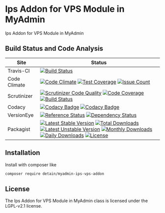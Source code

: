 # Ips Addon for VPS Module in MyAdmin

Ips Addon for VPS Module in MyAdmin

## Build Status and Code Analysis

Site          | Status
--------------|---------------------------
Travis-CI     | [![Build Status](https://travis-ci.org/detain/myadmin-ips-vps-addon.svg?branch=master)](https://travis-ci.org/detain/myadmin-ips-vps-addon)
Code Climate  | [![Code Climate](https://codeclimate.com/github/detain/myadmin-ips-vps-addon/badges/gpa.svg)](https://codeclimate.com/github/detain/myadmin-ips-vps-addon) [![Test Coverage](https://codeclimate.com/github/detain/myadmin-ips-vps-addon/badges/coverage.svg)](https://codeclimate.com/github/detain/myadmin-ips-vps-addon/coverage) [![Issue Count](https://codeclimate.com/github/detain/myadmin-ips-vps-addon/badges/issue_count.svg)](https://codeclimate.com/github/detain/myadmin-ips-vps-addon)
Scrutinizer   | [![Scrutinizer Code Quality](https://scrutinizer-ci.com/g/myadmin-plugins/myadmin-ips-vps-addon/badges/quality-score.png?b=master)](https://scrutinizer-ci.com/g/myadmin-plugins/myadmin-ips-vps-addon/?branch=master) [![Code Coverage](https://scrutinizer-ci.com/g/myadmin-plugins/myadmin-ips-vps-addon/badges/coverage.png?b=master)](https://scrutinizer-ci.com/g/myadmin-plugins/myadmin-ips-vps-addon/?branch=master) [![Build Status](https://scrutinizer-ci.com/g/myadmin-plugins/myadmin-ips-vps-addon/badges/build.png?b=master)](https://scrutinizer-ci.com/g/myadmin-plugins/myadmin-ips-vps-addon/build-status/master)
Codacy        | [![Codacy Badge](https://api.codacy.com/project/badge/Grade/226251fc068f4fd5b4b4ef9a40011d06)](https://www.codacy.com/app/detain/myadmin-ips-vps-addon) [![Codacy Badge](https://api.codacy.com/project/badge/Coverage/25fa74eb74c947bf969602fcfe87e349)](https://www.codacy.com/app/detain/myadmin-ips-vps-addon?utm_source=github.com&utm_medium=referral&utm_content=detain/myadmin-ips-vps-addon&utm_campaign=Badge_Coverage)
VersionEye    | [![Reference Status](https://www.versioneye.com/php/detain:myadmin-ips-vps-addon/reference_badge.svg?style=flat)](https://www.versioneye.com/php/detain:myadmin-ips-vps-addon/references) [![Dependency Status](https://www.versioneye.com/user/projects/592f7318bafc5500414dfd2a/badge.svg?style=flat-square)](https://www.versioneye.com/user/projects/592f7318bafc5500414dfd2a)
Packagist     | [![Latest Stable Version](https://poser.pugx.org/detain/myadmin-ips-vps-addon/version)](https://packagist.org/packages/detain/myadmin-ips-vps-addon) [![Total Downloads](https://poser.pugx.org/detain/myadmin-ips-vps-addon/downloads)](https://packagist.org/packages/detain/myadmin-ips-vps-addon) [![Latest Unstable Version](https://poser.pugx.org/detain/myadmin-ips-vps-addon/v/unstable)](//packagist.org/packages/detain/myadmin-ips-vps-addon) [![Monthly Downloads](https://poser.pugx.org/detain/myadmin-ips-vps-addon/d/monthly)](https://packagist.org/packages/detain/myadmin-ips-vps-addon) [![Daily Downloads](https://poser.pugx.org/detain/myadmin-ips-vps-addon/d/daily)](https://packagist.org/packages/detain/myadmin-ips-vps-addon) [![License](https://poser.pugx.org/detain/myadmin-ips-vps-addon/license)](https://packagist.org/packages/detain/myadmin-ips-vps-addon)


## Installation

Install with composer like

```sh
composer require detain/myadmin-ips-vps-addon
```

## License

The Ips Addon for VPS Module in MyAdmin class is licensed under the LGPL-v2.1 license.

